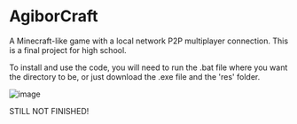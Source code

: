 # AgiborCraft

A Minecraft-like game with a local network P2P multiplayer connection. This is a final project for high school.

To install and use the code, you will need to run the .bat file where you want the directory to be, or just download the .exe file and the 'res' folder.

![image](https://user-images.githubusercontent.com/57829752/237047961-7916c348-9756-4753-8813-409d97cd07c9.png)

STILL NOT FINISHED!
